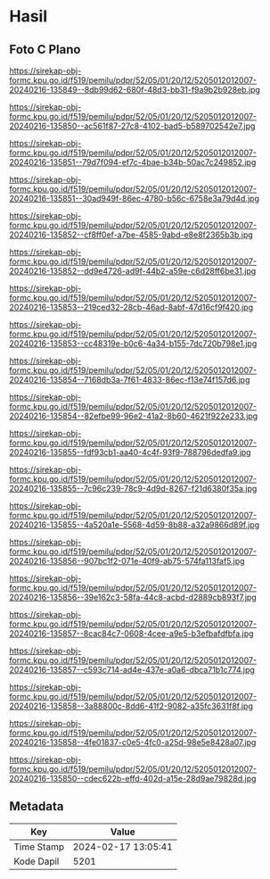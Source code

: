 # Hasil

## Foto C Plano

https://sirekap-obj-formc.kpu.go.id/f519/pemilu/pdpr/52/05/01/20/12/5205012012007-20240216-135849--8db99d62-680f-48d3-bb31-f9a9b2b928eb.jpg

https://sirekap-obj-formc.kpu.go.id/f519/pemilu/pdpr/52/05/01/20/12/5205012012007-20240216-135850--ac561f87-27c8-4102-bad5-b589702542e7.jpg

https://sirekap-obj-formc.kpu.go.id/f519/pemilu/pdpr/52/05/01/20/12/5205012012007-20240216-135851--79d7f094-ef7c-4bae-b34b-50ac7c249852.jpg

https://sirekap-obj-formc.kpu.go.id/f519/pemilu/pdpr/52/05/01/20/12/5205012012007-20240216-135851--30ad949f-86ec-4780-b56c-6758e3a79d4d.jpg

https://sirekap-obj-formc.kpu.go.id/f519/pemilu/pdpr/52/05/01/20/12/5205012012007-20240216-135852--cf8ff0ef-a7be-4585-9abd-e8e8f2365b3b.jpg

https://sirekap-obj-formc.kpu.go.id/f519/pemilu/pdpr/52/05/01/20/12/5205012012007-20240216-135852--dd9e4726-ad9f-44b2-a59e-c6d28ff6be31.jpg

https://sirekap-obj-formc.kpu.go.id/f519/pemilu/pdpr/52/05/01/20/12/5205012012007-20240216-135853--219ced32-28cb-46ad-8abf-47d16cf9f420.jpg

https://sirekap-obj-formc.kpu.go.id/f519/pemilu/pdpr/52/05/01/20/12/5205012012007-20240216-135853--cc48319e-b0c6-4a34-b155-7dc720b798e1.jpg

https://sirekap-obj-formc.kpu.go.id/f519/pemilu/pdpr/52/05/01/20/12/5205012012007-20240216-135854--7168db3a-7f61-4833-86ec-f13e74f157d6.jpg

https://sirekap-obj-formc.kpu.go.id/f519/pemilu/pdpr/52/05/01/20/12/5205012012007-20240216-135854--82efbe99-96e2-41a2-8b60-4621f922e233.jpg

https://sirekap-obj-formc.kpu.go.id/f519/pemilu/pdpr/52/05/01/20/12/5205012012007-20240216-135855--fdf93cb1-aa40-4c4f-93f9-788796dedfa9.jpg

https://sirekap-obj-formc.kpu.go.id/f519/pemilu/pdpr/52/05/01/20/12/5205012012007-20240216-135855--7c96c239-78c9-4d9d-8267-f21d6380f35a.jpg

https://sirekap-obj-formc.kpu.go.id/f519/pemilu/pdpr/52/05/01/20/12/5205012012007-20240216-135855--4a520a1e-5568-4d59-8b88-a32a9866d89f.jpg

https://sirekap-obj-formc.kpu.go.id/f519/pemilu/pdpr/52/05/01/20/12/5205012012007-20240216-135856--907bc1f2-071e-40f9-ab75-574fa113faf5.jpg

https://sirekap-obj-formc.kpu.go.id/f519/pemilu/pdpr/52/05/01/20/12/5205012012007-20240216-135856--39e162c3-58fa-44c8-acbd-d2889cb893f7.jpg

https://sirekap-obj-formc.kpu.go.id/f519/pemilu/pdpr/52/05/01/20/12/5205012012007-20240216-135857--8cac84c7-0608-4cee-a9e5-b3efbafdfbfa.jpg

https://sirekap-obj-formc.kpu.go.id/f519/pemilu/pdpr/52/05/01/20/12/5205012012007-20240216-135857--c593c714-ad4e-437e-a0a6-dbca71b1c774.jpg

https://sirekap-obj-formc.kpu.go.id/f519/pemilu/pdpr/52/05/01/20/12/5205012012007-20240216-135858--3a88800c-8dd6-41f2-9082-a35fc3631f8f.jpg

https://sirekap-obj-formc.kpu.go.id/f519/pemilu/pdpr/52/05/01/20/12/5205012012007-20240216-135858--4fe01837-c0e5-4fc0-a25d-98e5e8428a07.jpg

https://sirekap-obj-formc.kpu.go.id/f519/pemilu/pdpr/52/05/01/20/12/5205012012007-20240216-135850--cdec622b-effd-402d-a15e-28d9ae79828d.jpg


## Metadata

| Key        | Value               |
| ---------- | ------------------- |
| Time Stamp | 2024-02-17 13:05:41 |
| Kode Dapil | 5201                |



